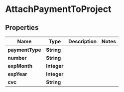 

# AttachPaymentToProject


## Properties

| Name | Type | Description | Notes |
|------------ | ------------- | ------------- | -------------|
|**paymentType** | **String** |  |  |
|**number** | **String** |  |  |
|**expMonth** | **Integer** |  |  |
|**expYear** | **Integer** |  |  |
|**cvc** | **String** |  |  |



